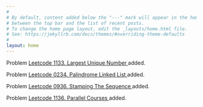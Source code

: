 ```yaml
---
#
# By default, content added below the "---" mark will appear in the home page
# between the top bar and the list of recent posts.
# To change the home page layout, edit the _layouts/home.html file.
# See: https://jekyllrb.com/docs/themes/#overriding-theme-defaults
#
layout: home
---
```


Problem <a href="/leetcode/1133/"> Leetcode 1133. Largest Unique Number </a> added.

Problem <a href="/leetcode/0234/"> Leetcode 0234. Palindrome Linked List </a> added.

Problem <a href="/leetcode/0936/"> Leetcode 0936. Stamping The Sequence </a> added.

Problem <a href="/leetcode/1136/"> Leetcode 1136. Parallel Courses </a> added.
